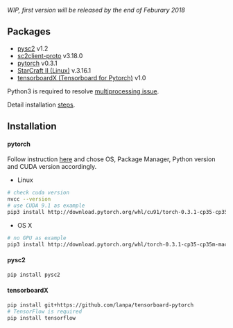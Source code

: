 *WIP, first version will be released by the end of Feburary 2018*

## Packages
* [pysc2](https://github.com/deepmind/pysc2) v1.2
* [sc2client-proto](https://github.com/Blizzard/s2client-proto) v3.18.0
* [pytorch](https://github.com/pytorch/pytorch) v0.3.1
* [StarCraft II (Linux)](https://github.com/Blizzard/s2client-proto#downloads) v.3.16.1
* [tensorboardX (Tensorboard for Pytorch)](https://github.com/lanpa/tensorboard-pytorch) v1.0

Python3 is required to resolve [multiprocessing issue](https://github.com/ikostrikov/pytorch-a3c/issues/37).

Detail installation [steps](#installation).

## <a id='installation'></a> Installation
#### pytorch
Follow instruction [here](http://pytorch.org) and chose OS, Package Manager, Python version and CUDA version accordingly.
- Linux
```bash
# check cuda version
nvcc --version
# use CUDA 9.1 as example
pip3 install http://download.pytorch.org/whl/cu91/torch-0.3.1-cp35-cp35m-linux_x86_64.whl 
```
- OS X
```bash
# no GPU as example
pip3 install http://download.pytorch.org/whl/torch-0.3.1-cp35-cp35m-macosx_10_6_x86_64.whl  
```
#### pysc2
```bash
pip install pysc2
```
#### tensorboardX
```bash
pip install git+https://github.com/lanpa/tensorboard-pytorch
# TensorFlow is required
pip install tensorflow
```
